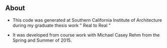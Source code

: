 ## About

- This code was generated at Southern California Institute of Architecture during my graduate thesis work " Real to Real "

- It was developed from course work with Michael Casey Rehm from the Spring and Summer of 2015.

